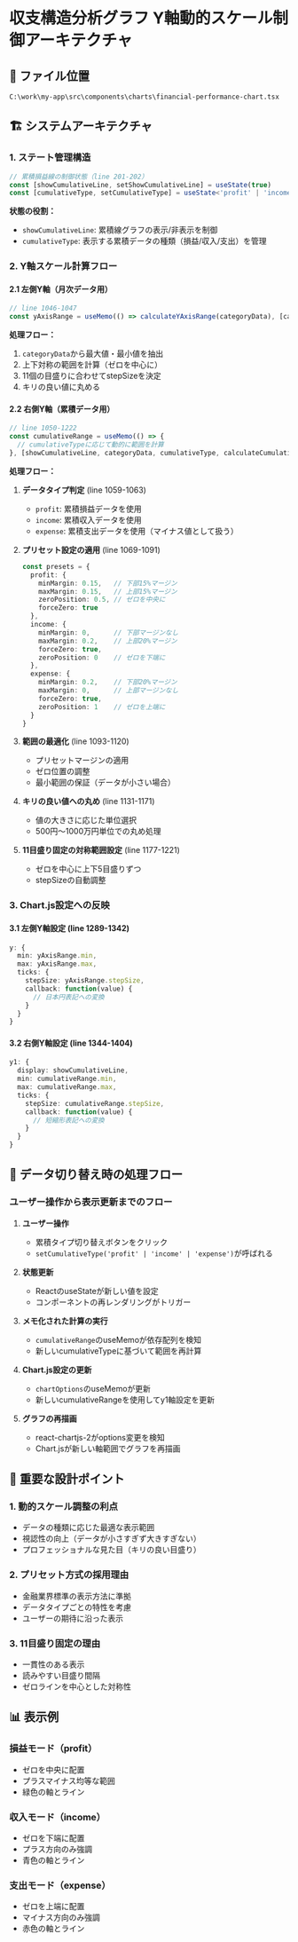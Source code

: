 # 収支構造分析グラフ Y軸動的スケール制御アーキテクチャ

## 📍 ファイル位置
`C:\work\my-app\src\components\charts\financial-performance-chart.tsx`

## 🏗️ システムアーキテクチャ

### 1. ステート管理構造

```typescript
// 累積損益線の制御状態（line 201-202）
const [showCumulativeLine, setShowCumulativeLine] = useState(true)
const [cumulativeType, setCumulativeType] = useState<'profit' | 'income' | 'expense'>('profit')
```

**状態の役割：**
- `showCumulativeLine`: 累積線グラフの表示/非表示を制御
- `cumulativeType`: 表示する累積データの種類（損益/収入/支出）を管理

### 2. Y軸スケール計算フロー

#### 2.1 左側Y軸（月次データ用）
```typescript
// line 1046-1047
const yAxisRange = useMemo(() => calculateYAxisRange(categoryData), [categoryData, calculateYAxisRange])
```

**処理フロー：**
1. `categoryData`から最大値・最小値を抽出
2. 上下対称の範囲を計算（ゼロを中心に）
3. 11個の目盛りに合わせてstepSizeを決定
4. キリの良い値に丸める

#### 2.2 右側Y軸（累積データ用）
```typescript
// line 1050-1222
const cumulativeRange = useMemo(() => {
  // cumulativeTypeに応じて動的に範囲を計算
}, [showCumulativeLine, categoryData, cumulativeType, calculateCumulativeData, yAxisRange])
```

**処理フロー：**

1. **データタイプ判定** (line 1059-1063)
   - `profit`: 累積損益データを使用
   - `income`: 累積収入データを使用
   - `expense`: 累積支出データを使用（マイナス値として扱う）

2. **プリセット設定の適用** (line 1069-1091)
   ```typescript
   const presets = {
     profit: {
       minMargin: 0.15,   // 下部15%マージン
       maxMargin: 0.15,   // 上部15%マージン
       zeroPosition: 0.5, // ゼロを中央に
       forceZero: true
     },
     income: {
       minMargin: 0,      // 下部マージンなし
       maxMargin: 0.2,    // 上部20%マージン
       forceZero: true,
       zeroPosition: 0    // ゼロを下端に
     },
     expense: {
       minMargin: 0.2,    // 下部20%マージン
       maxMargin: 0,      // 上部マージンなし
       forceZero: true,
       zeroPosition: 1    // ゼロを上端に
     }
   }
   ```

3. **範囲の最適化** (line 1093-1120)
   - プリセットマージンの適用
   - ゼロ位置の調整
   - 最小範囲の保証（データが小さい場合）

4. **キリの良い値への丸め** (line 1131-1171)
   - 値の大きさに応じた単位選択
   - 500円〜1000万円単位での丸め処理

5. **11目盛り固定の対称範囲設定** (line 1177-1221)
   - ゼロを中心に上下5目盛りずつ
   - stepSizeの自動調整

### 3. Chart.js設定への反映

#### 3.1 左側Y軸設定 (line 1289-1342)
```typescript
y: {
  min: yAxisRange.min,
  max: yAxisRange.max,
  ticks: {
    stepSize: yAxisRange.stepSize,
    callback: function(value) {
      // 日本円表記への変換
    }
  }
}
```

#### 3.2 右側Y軸設定 (line 1344-1404)
```typescript
y1: {
  display: showCumulativeLine,
  min: cumulativeRange.min,
  max: cumulativeRange.max,
  ticks: {
    stepSize: cumulativeRange.stepSize,
    callback: function(value) {
      // 短縮形表記への変換
    }
  }
}
```

## 🔄 データ切り替え時の処理フロー

### ユーザー操作から表示更新までのフロー

1. **ユーザー操作**
   - 累積タイプ切り替えボタンをクリック
   - `setCumulativeType('profit' | 'income' | 'expense')`が呼ばれる

2. **状態更新**
   - ReactのuseStateが新しい値を設定
   - コンポーネントの再レンダリングがトリガー

3. **メモ化された計算の実行**
   - `cumulativeRange`のuseMemoが依存配列を検知
   - 新しいcumulativeTypeに基づいて範囲を再計算

4. **Chart.js設定の更新**
   - `chartOptions`のuseMemoが更新
   - 新しいcumulativeRangeを使用してy1軸設定を更新

5. **グラフの再描画**
   - react-chartjs-2がoptions変更を検知
   - Chart.jsが新しい軸範囲でグラフを再描画

## 🎯 重要な設計ポイント

### 1. 動的スケール調整の利点
- データの種類に応じた最適な表示範囲
- 視認性の向上（データが小さすぎず大きすぎない）
- プロフェッショナルな見た目（キリの良い目盛り）

### 2. プリセット方式の採用理由
- 金融業界標準の表示方法に準拠
- データタイプごとの特性を考慮
- ユーザーの期待に沿った表示

### 3. 11目盛り固定の理由
- 一貫性のある表示
- 読みやすい目盛り間隔
- ゼロラインを中心とした対称性

## 📊 表示例

### 損益モード（profit）
- ゼロを中央に配置
- プラスマイナス均等な範囲
- 緑色の軸とライン

### 収入モード（income）
- ゼロを下端に配置
- プラス方向のみ強調
- 青色の軸とライン

### 支出モード（expense）
- ゼロを上端に配置
- マイナス方向のみ強調
- 赤色の軸とライン